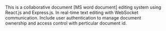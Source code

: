 This is a collaborative document [MS word document] editing system using React.js and Express.js.
In real-time text editing with WebSocket communication.
Include user authentication to manage document ownership and access control with perticular document id.
